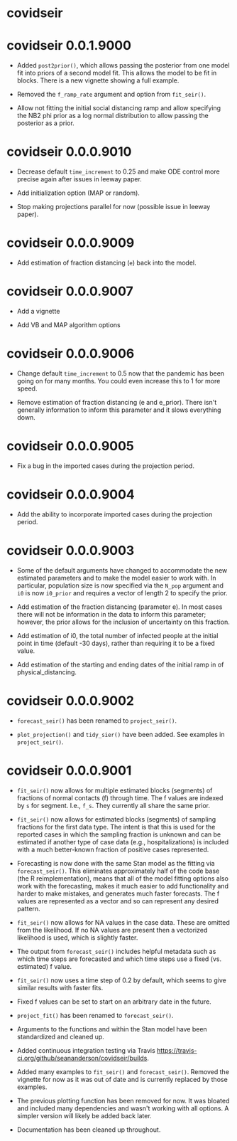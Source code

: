 # covidseir

# covidseir 0.0.1.9000

* Added `post2prior()`, which allows passing the posterior from one model fit
  into priors of a second model fit. This allows the model to be fit in blocks.
  There is a new vignette showing a full example.

* Removed the `f_ramp_rate` argument and option from `fit_seir()`.

* Allow not fitting the initial social distancing ramp and allow specifying the
  NB2 phi prior as a log normal distribution to allow passing the posterior as a
  prior.

# covidseir 0.0.0.9010

* Decrease default `time_increment` to 0.25 and make ODE control
  more precise again after issues in leeway paper.

* Add initialization option (MAP or random).

* Stop making projections parallel for now (possible issue in leeway paper).

# covidseir 0.0.0.9009

* Add estimation of fraction distancing (`e`) back into the model.

# covidseir 0.0.0.9007

* Add a vignette

* Add VB and MAP algorithm options

# covidseir 0.0.0.9006

* Change default `time_increment` to 0.5 now that the pandemic
  has been going on for many months. You could even increase this
  to 1 for more speed.

* Remove estimation of fraction distancing (e and e_prior). There isn't
  generally information to inform this parameter and it slows everything down.

# covidseir 0.0.0.9005

* Fix a bug in the imported cases during the projection period.

# covidseir 0.0.0.9004

* Add the ability to incorporate imported cases during the projection period.

# covidseir 0.0.0.9003

* Some of the default arguments have changed to accommodate the new
  estimated parameters and to make the model easier to work with. In particular,
  population size is now specified via the `N_pop` argument and `i0` is now
  `i0_prior` and requires a vector of length 2 to specify the prior.

* Add estimation of the fraction distancing (parameter e). In most cases there
  will not be information in the data to inform this parameter; however,
  the prior allows for the inclusion of uncertainty on this fraction.

* Add estimation of i0, the total number of infected people at the initial
  point in time (default -30 days), rather than requiring it to be a fixed value.

* Add estimation of the starting and ending dates of the initial ramp in of
  physical_distancing.

# covidseir 0.0.0.9002

* `forecast_seir()` has been renamed to `project_seir()`.

* `plot_projection()` and `tidy_sier()` have been added. See examples
  in `project_seir()`.

# covidseir 0.0.0.9001

* `fit_seir()` now allows for multiple estimated blocks (segments) of fractions
  of normal contacts (f) through time. The f values are indexed by `s` for
  segment. I.e., `f_s`. They currently all share the same prior.

* `fit_seir()` now allows for estimated blocks (segments) of sampling fractions
  for the first data type. The intent is that this is used for the reported
  cases in which the sampling fraction is unknown and can be estimated if
  another type of case data (e.g., hospitalizations) is included with a much
  better-known fraction of positive cases represented.

* Forecasting is now done with the same Stan model as the fitting via
  `forecast_seir()`. This eliminates approximately half of the code base (the
  R reimplementation), means that all of the model fitting options also work
  with the forecasting, makes it much easier to add functionality and harder to
  make mistakes, and generates much faster forecasts. The f values are
  represented as a vector and so can represent any desired pattern.

* `fit_seir()` now allows for NA values in the case data. These are omitted
  from the likelihood. If no NA values are present then a vectorized likelihood
  is used, which is slightly faster.

* The output from `forecast_seir()` includes helpful metadata such as which
  time steps are forecasted and which time steps use a fixed (vs. estimated)
  f value.

* `fit_seir()` now uses a time step of 0.2 by default, which seems to give
  similar results with faster fits.

* Fixed f values can be set to start on an arbitrary date in the future.

* `project_fit()` has been renamed to `forecast_seir()`.

* Arguments to the functions and within the Stan model have been standardized
  and cleaned up.

* Added continuous integration testing via Travis
  <https://travis-ci.org/github/seananderson/covidseir/builds>.

* Added many examples to `fit_seir()` and `forecast_seir()`. Removed the
  vignette for now as it was out of date and is currently replaced by those
  examples.

* The previous plotting function has been removed for now. It was bloated and
  included many dependencies and wasn't working with all options. A simpler
  version will likely be added back later.

* Documentation has been cleaned up throughout.


